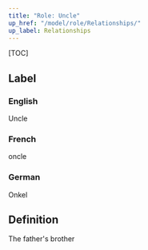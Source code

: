 ```yaml
---
title: "Role: Uncle"
up_href: "/model/role/Relationships/"
up_label: Relationships
---
```


[TOC]

## Label

### English
Uncle

### French
oncle

### German
Onkel

## Definition
The father's brother
